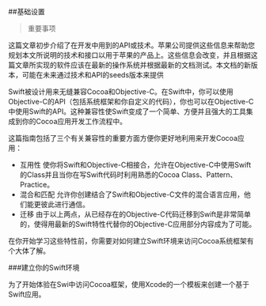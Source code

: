##基础设置
>重要事项
>
这篇文章初步介绍了在开发中用到的API或技术。苹果公司提供这些信息来帮助您规划本文所说明的技术和接口以用于苹果的产品上。这些信息会改变，并且根据这篇文章所实现的软件应该在最新的操作系统并根据最新的文档测试。本文档的新版本，可能在未来通过技术和API的seeds版本来提供

Swift被设计用来无缝兼容Cocoa和Objective-C。在Swift中，你可以使用Objective-C的API（包括系统框架和你自定义的代码），你也可以在Objective-C中使用Swift的API。这种兼容性使Swift变成了一个简单、方便并且强大的工具集成到你的Cocoa应用开发工作流程中。

这篇指南包括了三个有关兼容性的重要方面方便你更好地利用来开发Cocoa应用：

* 互用性 使你将Swift和Objective-C相接合，允许在Objective-C中使用Swift的Class并且当你在写Swift代码时利用熟悉的Cocoa Class、Pattern、Practice。
* 混合和匹配 允许你创建结合了Swift和Objective-C文件的混合语言应用，他们能更彼此进行通信。
* 迁移 由于以上两点，从已经存在的Objective-C代码迁移到Swift是非常简单的，使得用最新的Swift特性代替你的Objective-C应用部分内容成为了可能。

在你开始学习这些特性前，你需要对如何建立Swift环境来访问Cocoa系统框架有个大体了解。

###建立你的Swift环境

为了开始体验在Swi中访问Cocoa框架，使用Xcode的一个模板来创建一个基于Swift应用。
